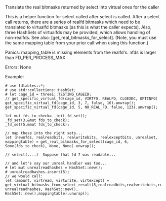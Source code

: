 Translate the real bitmasks returned by select into virtual ones for the caller

This is a helper function for select called after select is called.  After 
a select call returns, there are a series of realfd bitmasks which need to be 
translated to virtualfd bitmasks (as this is what the caller expects).  Also, 
three HashSets of virtualfds may be provided, which allows handling of 
non-realfds.  See also: [get_real_bitmasks_for_select].  (Note, you must use 
the same mapping table from your prior call when using this function.)

Panics:
    mapping_table is missing elements from the realfd's.
    nfds is larger than FD_PER_PROCESS_MAX

Errors:
    None

Example:
```
# use fdtables::*;
# use std::collections::HashSet;
# let cage_id = threei::TESTING_CAGEID;
// get_specific_virtual_fd(cage_id, VIRTFD, REALFD, CLOEXEC, OPTINFO)
get_specific_virtual_fd(cage_id, 3, 7, false, 10).unwrap();
get_specific_virtual_fd(cage_id, 5, NO_REAL_FD, false, 123).unwrap();

let mut fds_to_check= _init_fd_set();
_fd_set(3,&mut fds_to_check);
_fd_set(5,&mut fds_to_check);

// map these into the right sets...
let (newnfds, realreadbits, realwritebits, realexceptbits, unrealset, mappingtable) = get_real_bitmasks_for_select(cage_id, 6, Some(fds_to_check), None, None).unwrap();
 
// select(....)  Suppose that fd 7 was readable...

// and let's say our unreal handler was too...
# let mut unrealreadhashes = HashSet::new();
# unrealreadhashes.insert(5);
// we would call:
let (amount, virtread, virtwrite, virtexcept) = get_virtual_bitmasks_from_select_result(8,realreadbits,realwritebits,realexceptbits, unrealreadhashes, HashSet::new(), HashSet::new(),mappingtable).unwrap();
```
